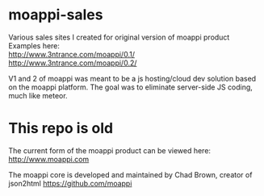 moappi-sales
============

Various sales sites I created for original version of moappi product  
Examples here:  
http://www.3ntrance.com/moappi/0.1/  
http://www.3ntrance.com/moappi/0.2/

V1 and 2 of moappi was meant to be a js hosting/cloud dev solution based on the moappi platform. The goal was to eliminate server-side JS coding, much like meteor.

This repo is old
================
The current form of the moappi product can be viewed here: http://www.moappi.com


The moappi core is developed and maintained by Chad Brown, creator of json2html 
https://github.com/moappi
